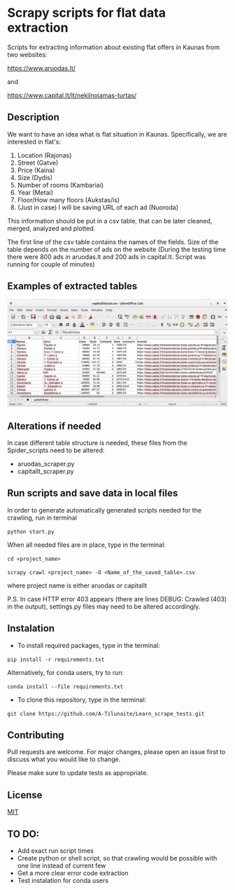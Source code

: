 # Scrapy scripts for flat data extraction

Scripts for extracting information about existing flat offers in Kaunas from two websites:

https://www.aruodas.lt/

and

https://www.capital.lt/lt/nekilnojamas-turtas/


## Description

We want to have an idea what is flat situation in Kaunas. Specifically, we are interested in flat's:
1.  Location (Rajonas)
2.  Street (Gatve)
3.  Price (Kaina)
4.  Size (Dydis)
5.  Number of rooms (Kambariai)
6.  Year (Metai)
7.  Floor/How many floors (Aukstas/is)
8.  (Just in case) I will be saving URL of each ad (Nuoroda) 

This information should be put in a csv table, that can be later cleaned, merged, analyzed and plotted.

The first line of the csv table contains the names of the fields. Size of the table depends on the number of ads on the website (During the testing time there were 800 ads in aruodas.lt and 200 ads in capital.lt. Script was running for couple of minutes)

## Examples of extracted tables

![picture alt](/images/Screenshot_of_table.png?raw=true "Screenshot of extracted table")


## Alterations if needed

In case different table structure is needed, these files from the Spider_scripts need to be altered:

* aruodas_scraper.py
* capitallt_scraper.py

## Run scripts and save data in local files

In order to generate automatically generated scripts needed for the crawling, run in terminal

`python start.py`

When all needed files are in place, type in the terminal:

`cd <project_name>`

`scrapy crawl <project_name> -O <Name_of_the_saved_table>.csv`

where project name is either aruodas or capitallt

P.S. In case HTTP error 403 appears (there are lines DEBUG: Crawled (403) in the output), settings.py files may need to be altered accordingly. 

## Instalation

* To install required packages, type in the terminal:

`pip install -r requirements.txt`

Alternatively, for conda users, try to run:

`conda install --file requirements.txt`

* To clone this repository, type in the terminal:

`git clone https://github.com/A-Tilunaite/Learn_scrape_tests.git`

## Contributing
Pull requests are welcome. For major changes, please open an issue first to discuss what you would like to change.

Please make sure to update tests as appropriate.

## License
[MIT](https://choosealicense.com/licenses/mit/)


## TO DO:
* Add exact run script times
* Create python or shell script, so that crawling would be possible with one line instead of current few
* Get a more clear error code extraction
* Test instalation for conda users
